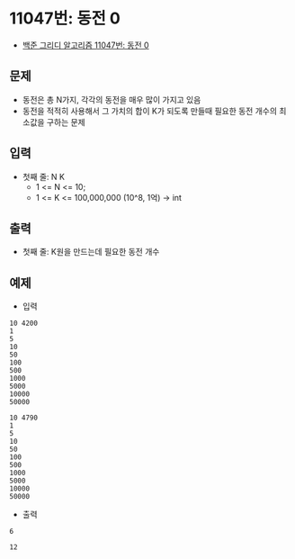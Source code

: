 # 11047번: 동전 0
- [백준 그리디 알고리즘 11047번: 동전 0](https://www.acmicpc.net/problem/11047)

## 문제
- 동전은 총 N가지, 각각의 동전을 매우 많이 가지고 있음
- 동전을 적적히 사용해서 그 가치의 합이 K가 되도록 만들때 필요한 동전 개수의 최소값을 구하는 문제

## 입력
- 첫째 줄: N K
  - 1 <= N <= 10;
  - 1 <= K <= 100,000,000 (10^8, 1억) -> int

## 출력
- 첫째 줄: K원을 만드는데 필요한 동전 개수

## 예제
- 입력
```text
10 4200
1
5
10
50
100
500
1000
5000
10000
50000

10 4790
1
5
10
50
100
500
1000
5000
10000
50000
```
- 출력
```text
6

12
```
